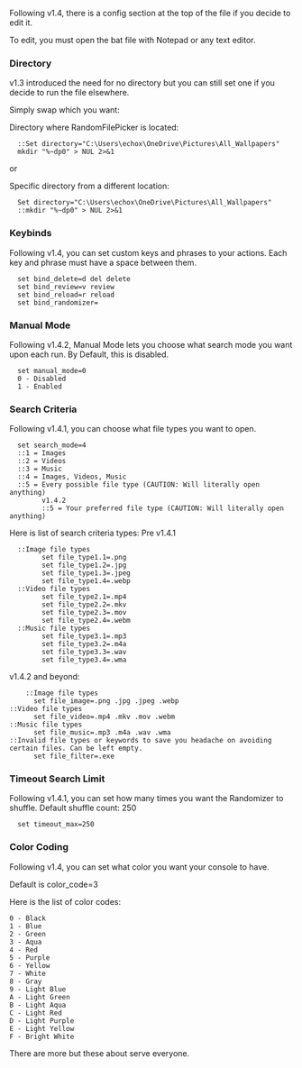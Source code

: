 Following v1.4, there is a config section at the top of the file if you decide to edit it.

To edit, you must open the bat file with Notepad or any text editor.

### Directory ###
v1.3 introduced the need for no directory but you can still set one if you decide to run the file elsewhere.

Simply swap which you want:

Directory where RandomFilePicker is located:

      ::Set directory="C:\Users\echox\OneDrive\Pictures\All_Wallpapers"
      mkdir "%~dp0" > NUL 2>&1
or

Specific directory from a different location:

      Set directory="C:\Users\echox\OneDrive\Pictures\All_Wallpapers"
      ::mkdir "%~dp0" > NUL 2>&1



### Keybinds ###
Following v1.4, you can set custom keys and phrases to your actions.
Each key and phrase must have a space between them.

      set bind_delete=d del delete
      set bind_review=v review
      set bind_reload=r reload
      set bind_randomizer=


### Manual Mode ###
Following v1.4.2, Manual Mode lets you choose what search mode you want upon each run.
By Default, this is disabled.

      set manual_mode=0
      0 - Disabled
      1 - Enabled

### Search Criteria  ###
Following v1.4.1, you can choose what file types you want to open.

      set search_mode=4
      ::1 = Images
      ::2 = Videos
      ::3 = Music
      ::4 = Images, Videos, Music
      ::5 = Every possible file type (CAUTION: Will literally open anything)
            v1.4.2
            ::5 = Your preferred file type (CAUTION: Will literally open anything)

Here is list of search criteria types:
Pre v1.4.1

      ::Image file types
            set file_type1.1=.png
            set file_type1.2=.jpg
            set file_type1.3=.jpeg
            set file_type1.4=.webp
      ::Video file types
            set file_type2.1=.mp4
            set file_type2.2=.mkv
            set file_type2.3=.mov
            set file_type2.4=.webm
      ::Music file types
            set file_type3.1=.mp3
            set file_type3.2=.m4a
            set file_type3.3=.wav
            set file_type3.4=.wma

v1.4.2 and beyond: 

        ::Image file types
	      set file_image=.png .jpg .jpeg .webp
	::Video file types
	      set file_video=.mp4 .mkv .mov .webm
	::Music file types
	      set file_music=.mp3 .m4a .wav .wma
	::Invalid file types or keywords to save you headache on avoiding certain files. Can be left empty.
	      set file_filter=.exe

### Timeout Search Limit  ###
Following v1.4.1, you can set how many times you want the Randomizer to shuffle.
Default shuffle count: 250

      set timeout_max=250

### Color Coding ###
Following v1.4, you can set what color you want your console to have.

Default is color_code=3

Here is the list of color codes:
   
    0 - Black
    1 - Blue
    2 - Green
    3 - Aqua
    4 - Red
    5 - Purple
    6 - Yellow
    7 - White
    8 - Gray
    9 - Light Blue
    A - Light Green
    B - Light Aqua
    C - Light Red
    D - Light Purple
    E - Light Yellow
    F - Bright White
    

There are more but these about serve everyone.
